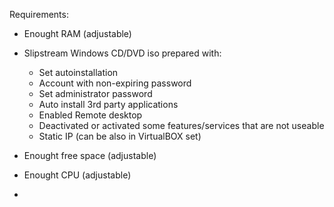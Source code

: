 Requirements:
- Enought RAM (adjustable)
- Slipstream Windows CD/DVD iso prepared with:
  - Set autoinstallation
  - Account with non-expiring password
  - Set administrator password
  - Auto install 3rd party applications
  - Enabled Remote desktop
  - Deactivated or activated some features/services that are not useable
  - Static IP (can be also in VirtualBOX set)
  
- Enought free space (adjustable)
- Enought CPU (adjustable)
-  

